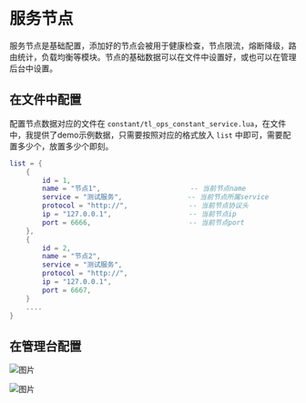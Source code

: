 
# 服务节点

服务节点是基础配置，添加好的节点会被用于健康检查，节点限流，熔断降级，路由统计，负载均衡等模块。节点的基础数据可以在文件中设置好，或也可以在管理后台中设置。

## 在文件中配置

配置节点数据对应的文件在 `constant/tl_ops_constant_service.lua`，在文件中，我提供了demo示例数据，只需要按照对应的格式放入 `list` 中即可，需要配置多少个，放置多少个即刻。


```lua
list = {
	{
		id = 1,
		name = "节点1",                      -- 当前节点name
		service = "测试服务",                -- 当前节点所属service
		protocol = "http://",               -- 当前节点协议头
		ip = "127.0.0.1",                   -- 当前节点ip
		port = 6666,                        -- 当前节点port
	},
	{
		id = 2,
		name = "节点2",
		service = "测试服务",
		protocol = "http://",
		ip = "127.0.0.1",
		port = 6667,
	}
	....
}
```


## 在管理台配置

 ![图片](https://qnproxy.iamtsm.cn/9b0d2c2818f43a8f67698c69d052afe.png "图片") 

 ![图片](https://qnproxy.iamtsm.cn/99e05a5306e0ce6ad3ff5c0c8e27306.png "图片") 


